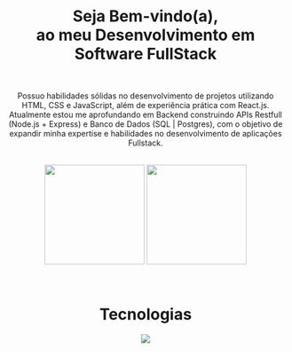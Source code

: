 <h1 align="center"> Seja Bem-vindo(a), <br>ao meu Desenvolvimento em <br>Software FullStack</h2>
<br>

<p align="center">Possuo habilidades sólidas no desenvolvimento de projetos utilizando HTML, CSS e JavaScript, além de experiência prática com React.js. Atualmente estou me aprofundando em Backend construindo APIs Restfull (Node.js + Express) e Banco de Dados (SQL | Postgres), com o objetivo de expandir minha expertise e habilidades no desenvolvimento de aplicações Fullstack.</p>
<br>

<div align="center">
  <img align="center" height="180em" src="https://github-readme-stats.vercel.app/api?username=VictorParizio&theme=holi&show_icons=true&include_all_commits=true&count_private=true"/>
  <img align="center" height="180em" src="https://github-readme-stats.vercel.app/api/top-langs/?username=VictorParizio&layout=compact&langs_count=16&theme=holi"/>
</div>
<br>

<div  align="center"> 
  <div style="display: inline_block"><br>
<!--     <img align="left" height="250" alt="coding-time" src="code.gif"> -->
    <h1 align="center">Tecnologias</h1>
    <p align="center">
      <a href="https://skillicons.dev">
        <img src="https://skillicons.dev/icons?i=postgres,express,nodejs,react,javascript,css,html,vscode,git,figma&perline=5" />
      </a>
    </p>
  </div>
</div>
